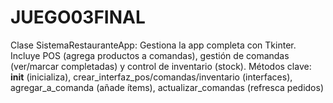 # JUEGO03FINAL
Clase SistemaRestauranteApp: Gestiona la app completa con Tkinter. Incluye POS (agrega productos a comandas), gestión de comandas (ver/marcar completadas) y control de inventario (stock). Métodos clave: __init__ (inicializa), crear_interfaz_pos/comandas/inventario (interfaces), agregar_a_comanda (añade ítems), actualizar_comandas (refresca pedidos)
